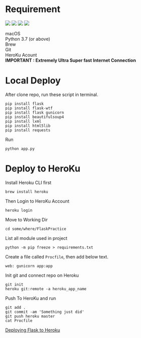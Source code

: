 # Requirement
![](https://img.shields.io/badge/Flask-1.0.2-green.svg?longCache=true&style=for-the-badge)
![](https://img.shields.io/badge/WTForms-2.2.1-green.svg?longCache=true&style=for-the-badge)
![](https://img.shields.io/badge/gunicorn-19.9.0-green.svg?longCache=true&style=for-the-badge)
![](https://img.shields.io/badge/beautifulsoup4-4.6.3-green.svg?longCache=true&style=for-the-badge)

macOS<br>
Python 3.7 (or above)<br>
Brew<br>
Git<br>
HeroKu Acount<br>
**IMPORTANT : Extremely Ultra Super fast Internet Connection**<br>

# Local Deploy
After clone repo, run these script in terminal.
```
pip install flask
pip install flask-wtf
pip install flask gunicorn
pip install beautifulsoup4
pip install lxml
pip install html5lib
pip install requests
```

Run
```
python app.py
```

# Deploy to HeroKu
Install Heroku CLI first
```
brew install heroku
```

Then Login to HeroKu Account
```
heroku login
```

Move to Working Dir
```
cd some/where/FlaskPractice
```

List all module used in project
```
python -m pip freeze > requirements.txt
```

Create a file called `Procfile`, then add below text.
```
web: gunicorn app:app
```

Init git and connect repo on Heroku
```
git init
heroku git:remote -a heroku_app_name
```

Push To HeroKu and run
```
git add .
git commit -am 'Something just did'
git push heroku master
cat Procfile
```


[Deploying Flask to Heroku](https://www.youtube.com/watch?v=pmRT8QQLIqk)